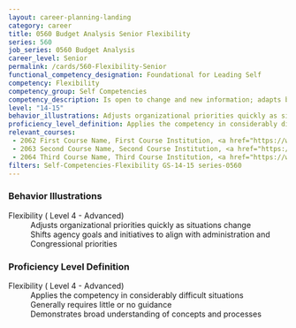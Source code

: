 ```yaml
---
layout: career-planning-landing
category: career
title: 0560 Budget Analysis Senior Flexibility
series: 560
job_series: 0560 Budget Analysis
career_level: Senior
permalink: /cards/560-Flexibility-Senior
functional_competency_designation: Foundational for Leading Self
competency: Flexibility
competency_group: Self Competencies
competency_description: Is open to change and new information; adapts behavior or work methods in response to new information, changing conditions, or unexpected obstacles; effectively deals with ambiguity
level: "14-15"
behavior_illustrations: Adjusts organizational priorities quickly as situations change ? Shifts agency goals and initiatives to align with administration and Congressional priorities
proficiency_level_definition: Applies the competency in considerably difficult situations ? Generally requires little or no guidance ? Demonstrates broad understanding of concepts and processes
relevant_courses: 
 - 2062 First Course Name, First Course Institution, <a href="https://www.cfo.gov">www.cfo.gov</a>
 - 2063 Second Course Name, Second Course Institution, <a href="https://www.cfo.gov">www.cfo.gov</a>
 - 2064 Third Course Name, Third Course Institution, <a href="https://www.cfo.gov">www.cfo.gov</a>
filters: Self-Competencies-Flexibility GS-14-15 series-0560
---
```


<div class="desktop:grid-col-6 margin-y-205">
  <div class="border-top-05 bg-white padding-2 shadow-5 height-full members-hover border-1px border-gray-30 border-top-orange radius-lg">
    <h3>Behavior Illustrations</h3>
    <dl class="text-base"><dt>Flexibility ( Level 4 - Advanced)</dt><dd>Adjusts organizational priorities quickly as situations change </dd><dd> Shifts agency goals and initiatives to align with administration and Congressional priorities</dd></dl>
  </div>
</div>
<div class="desktop:grid-col-6 margin-y-205">
  <div class="border-top-05 bg-white padding-2 shadow-5 height-full members-hover border-1px border-gray-30 border-top-orange radius-lg">
    <h3>Proficiency Level Definition</h3>
    <dl class="text-base"><dt>Flexibility ( Level 4 - Advanced)</dt><dd>Applies the competency in considerably difficult situations </dd><dd> Generally requires little or no guidance </dd><dd> Demonstrates broad understanding of concepts and processes</dd></dl>
  </div>
</div>